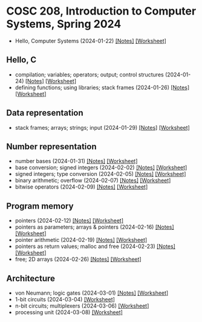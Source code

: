 # COSC 208, Introduction to Computer Systems, Spring 2024

* Hello, Computer Systems (2024-01-22) [[Notes]](2024-01-22.notes.html) 
[[Worksheet]](2024-01-22.worksheet.html)

## Hello, C
* compilation; variables; operators; output; control structures (2024-01-24) [[Notes]](2024-01-24.notes.html) 
[[Worksheet]](2024-01-24.worksheet.html)
* defining functions; using libraries; stack frames (2024-01-26) [[Notes]](2024-01-26.notes.html) 
[[Worksheet]](2024-01-26.worksheet.html)

## Data representation
* stack frames; arrays; strings; input (2024-01-29) [[Notes]](2024-01-29.notes.html) 
[[Worksheet]](2024-01-29.worksheet.html)

## Number representation
* number bases (2024-01-31) [[Notes]](2024-01-31.notes.html) 
[[Worksheet]](2024-01-31.worksheet.html)
* base conversion; signed integers (2024-02-02) [[Notes]](2024-02-02.notes.html) 
[[Worksheet]](2024-02-02.worksheet.html)
* signed integers; type conversion (2024-02-05) [[Notes]](2024-02-05.notes.html) 
[[Worksheet]](2024-02-05.worksheet.html)
*  binary arithmetic; overflow (2024-02-07) [[Notes]](2024-02-07.notes.html) 
[[Worksheet]](2024-02-07.worksheet.html)
* bitwise operators (2024-02-09) [[Notes]](2024-02-09.notes.html) 
[[Worksheet]](2024-02-09.worksheet.html)

## Program memory
* pointers (2024-02-12) [[Notes]](2024-02-12.notes.html) 
[[Worksheet]](2024-02-12.worksheet.html)
* pointers as parameters; arrays & pointers (2024-02-16) [[Notes]](2024-02-16.notes.html) 
[[Worksheet]](2024-02-16.worksheet.html)
* pointer arithmetic (2024-02-19) [[Notes]](2024-02-19.notes.html) 
[[Worksheet]](2024-02-19.worksheet.html)
* pointers as return values; malloc and free (2024-02-23) [[Notes]](2024-02-23.notes.html) 
[[Worksheet]](2024-02-23.worksheet.html)
* free; 2D arrays (2024-02-26) [[Notes]](2024-02-26.notes.html) 
[[Worksheet]](2024-02-26.worksheet.html)

## Architecture
* von Neumann; logic gates (2024-03-01) [[Notes]](2024-03-01.notes.html) 
[[Worksheet]](2024-03-01.worksheet.html)
* 1-bit circuits (2024-03-04) [[Worksheet]](2024-03-04.worksheet.html)
* n-bit circuits; multiplexers (2024-03-06) [[Worksheet]](2024-03-06.worksheet.html)
* processing unit (2024-03-08) [[Worksheet]](2024-03-08.worksheet.html)

